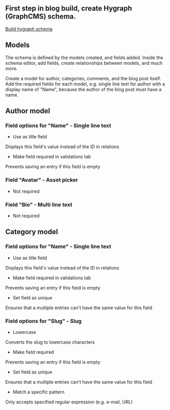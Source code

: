 ## First step in blog build, create Hygraph (GraphCMS) schema.
[Build hygraph schema](https://hygraph.com/)
## Models
The schema is defined by the models created, and fields added. Inside the schema editor, add fields, create relationships between models, and much more.

Create a model for author, categories, comments, and the blog post itself. Add the required fields for each model, e.g. single line text for author with a display name of "Name", because the author of the blog post must have a name.

## Author model

### Field options for "Name" - Single line text

- Use as title field

Displays this field's value instead of the ID in relations

- Make field required in validations tab

Prevents saving an entry if this field is empty

### Field "Avatar" - Asset picker

- Not required

### Field "Bio" - Multi line text

- Not required

## Category model

### Field options for "Name" - Single line text

- Use as title field

Displays this field's value instead of the ID in relations

- Make field required in validations tab

Prevents saving an entry if this field is empty

- Set field as unique

Ensures that a multiple entries can't have the same value for this field

### Field options for "Slug" - Slug

- Lowercase

Converts the slug to lowercase characters

- Make field required

Prevents saving an entry if this field is empty

- Set field as unique

Ensures that a multiple entries can't have the same value for this field

- Match a specific pattern

Only accepts specified regular expression (e.g. e-mail, URL)
